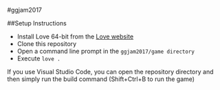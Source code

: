 #ggjam2017

##Setup Instructions

- Install Love 64-bit from the [Love website](https://love2d.org/)
- Clone this repository
- Open a command line prompt in the `ggjam2017/game directory`
- Execute `love .`

If you use Visual Studio Code, you can open the repository directory and then simply run the build command (Shift+Ctrl+B to run the game)
